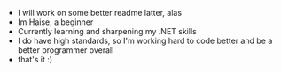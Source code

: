 - I will work on some better readme latter, alas
- Im Haise, a beginner
- Currently learning and sharpening my .NET skills
- I do have high standards, so I'm working hard to code better and be a better programmer overall
- that's it :)

<!---
Haise777/Haise777 is a ✨ special ✨ repository because its `README.md` (this file) appears on your GitHub profile.
You can click the Preview link to take a look at your changes.
--->
